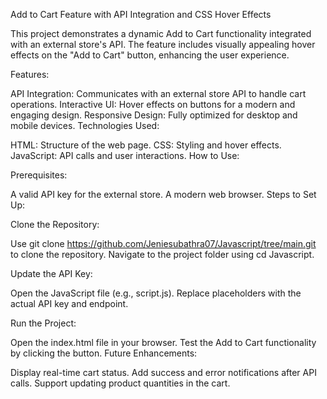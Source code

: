 Add to Cart Feature with API Integration and CSS Hover Effects


This project demonstrates a dynamic Add to Cart functionality integrated with an external store's API. The feature includes visually appealing hover effects on the "Add to Cart" button, enhancing the user experience.

Features:


API Integration: Communicates with an external store API to handle cart operations.
Interactive UI: Hover effects on buttons for a modern and engaging design.
Responsive Design: Fully optimized for desktop and mobile devices.
Technologies Used:

HTML: Structure of the web page.
CSS: Styling and hover effects.
JavaScript: API calls and user interactions.
How to Use:

Prerequisites:


A valid API key for the external store.
A modern web browser.
Steps to Set Up:

Clone the Repository:


Use git clone https://github.com/Jeniesubathra07/Javascript/tree/main.git to clone the repository.
Navigate to the project folder using cd Javascript.


Update the API Key:

Open the JavaScript file (e.g., script.js).
Replace placeholders with the actual API key and endpoint.


Run the Project:

Open the index.html file in your browser.
Test the Add to Cart functionality by clicking the button.
Future Enhancements:

Display real-time cart status.
Add success and error notifications after API calls.
Support updating product quantities in the cart.

